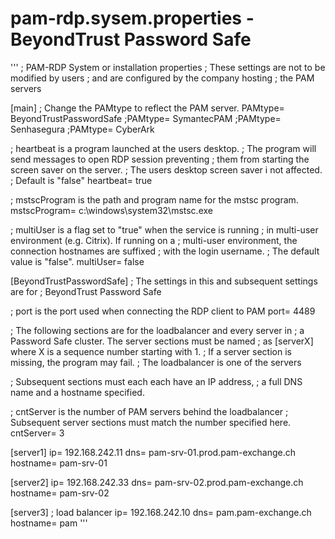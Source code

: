 # pam-rdp.sysem.properties - BeyondTrust Password Safe

'''
; PAM-RDP System or installation properties
; These settings are not to be modified by users
; and are configured by the company hosting
; the PAM servers

[main]
; Change the PAMtype to reflect the PAM server. 
PAMtype= BeyondTrustPasswordSafe
;PAMtype= SymantecPAM
;PAMtype= Senhasegura
;PAMtype= CyberArk

; heartbeat is a program launched at the users desktop.
; The program will send messages to open RDP session preventing
; them from starting the screen saver on the server.
; The users desktop screen saver i not affected.
; Default is "false"
heartbeat= true

; mstscProgram is the path and program name for the mstsc program.
mstscProgram= c:\windows\system32\mstsc.exe

; multiUser is a flag set to "true" when the service is running 
; in multi-user environment (e.g. Citrix). If running on a 
; multi-user environment, the connection hostnames are suffixed 
; with the login username.
; The default value is "false". 
multiUser= false


[BeyondTrustPasswordSafe]
; The settings in this and subsequent settings are for 
; BeyondTrust Password Safe

; port is the port used when connecting the RDP client to PAM
port= 4489

; The following sections are for the loadbalancer and every server in
; a Password Safe cluster. The server sections must be named
; as [serverX] where X is a sequence number starting with 1.
; If a server section is missing, the program may fail.
; The loadbalancer is one of the servers

; Subsequent sections must each each have an IP address, 
; a full DNS name and a hostname specified.

; cntServer is the number of PAM servers behind the loadbalancer 
; Subsequent server sections must match the number specified here.
cntServer= 3

[server1]
ip= 192.168.242.11
dns= pam-srv-01.prod.pam-exchange.ch
hostname= pam-srv-01

[server2]
ip= 192.168.242.33
dns= pam-srv-02.prod.pam-exchange.ch
hostname= pam-srv-02

[server3]
; load balancer
ip= 192.168.242.10
dns= pam.pam-exchange.ch
hostname= pam
'''
